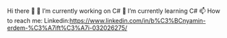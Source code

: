 Hi there 👋
🔭 I’m currently working on C# 
🌱 I’m currently learning C# 
📫 How to reach me:
Linkedin:https://www.linkedin.com/in/b%C3%BCnyamin-erdem-%C3%A7ift%C3%A7i-032026275/
